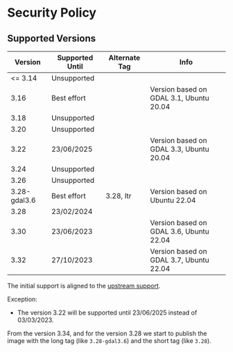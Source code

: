 # Security Policy

## Supported Versions

| Version      | Supported Until | Alternate Tag | Info                                    |
| ------------ | --------------- | ------------- | --------------------------------------- |
| <= 3.14      | Unsupported     |               |                                         |
| 3.16         | Best effort     |               | Version based on GDAL 3.1, Ubuntu 20.04 |
| 3.18         | Unsupported     |               |                                         |
| 3.20         | Unsupported     |               |                                         |
| 3.22         | 23/06/2025      |               | Version based on GDAL 3.3, Ubuntu 20.04 |
| 3.24         | Unsupported     |               |                                         |
| 3.26         | Unsupported     |               |                                         |
| 3.28-gdal3.6 | Best effort     | 3.28, ltr     | Version based on Ubuntu 22.04           |
| 3.28         | 23/02/2024      |               |                                         |
| 3.30         | 23/06/2023      |               | Version based on GDAL 3.6, Ubuntu 22.04 |
| 3.32         | 27/10/2023      |               | Version based on GDAL 3.7, Ubuntu 22.04 |

The initial support is aligned to the [upstream support](https://www.qgis.org/en/site/getinvolved/development/roadmap.html#release-schedule).

Exception:

- The version 3.22 will be supported until 23/06/2025 instead of 03/03/2023.

From the version 3.34, and for the version 3.28 we start to publish the image with the long tag (like `3.28-gdal3.6`) and the short tag (like `3.28`).
